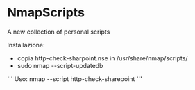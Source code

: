 # NmapScripts
A new collection of personal scripts


Installazione:
- copia http-check-sharpoint.nse in /usr/share/nmap/scripts/
- sudo nmap --script-updatedb

'''
Uso: nmap --script http-check-sharepoint <target>
''' 
